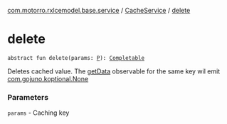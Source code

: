[com.motorro.rxlcemodel.base.service](../index.md) / [CacheService](index.md) / [delete](./delete.md)

# delete

`abstract fun delete(params: `[`P`](index.md#P)`): `[`Completable`](http://reactivex.io/RxJava/3.x/javadoc/io/reactivex/rxjava3/core/Completable.html)

Deletes cached value.
The [getData](get-data.md) observable for the same key wil emit [com.gojuno.koptional.None](#)

### Parameters

`params` - Caching key
